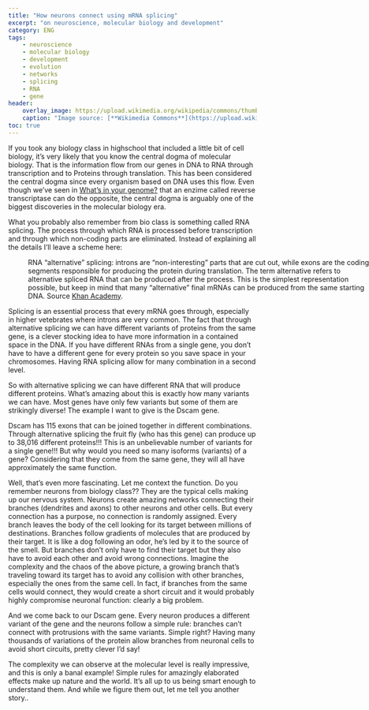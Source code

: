 ```yaml
---
title: "How neurons connect using mRNA splicing"
excerpt: "on neuroscience, molecular biology and development"
category: ENG
tags:
    - neuroscience
    - molecular biology
    - development
    - evolution
    - networks
    - splicing
    - RNA
    - gene
header:
    overlay_image: https://upload.wikimedia.org/wikipedia/commons/thumb/7/70/Neuron_in_tissue_culture.jpg/978px-Neuron_in_tissue_culture.jpg
    caption: "Image source: [**Wikimedia Commons**](https://upload.wikimedia.org/wikipedia/commons/thumb/7/70/Neuron_in_tissue_culture.jpg/978px-Neuron_in_tissue_culture.jpg)"
toc: true
---
```


If you took any biology class in highschool that included a little bit of cell biology, it’s very likely that you know the central dogma of molecular biology. That is the information flow from our genes in DNA to RNA through transcription and to Proteins through translation. This has been considered the central dogma since every organism based on DNA uses this flow. Even though we’ve seen in <a href="https://marcodallavecchia.github.io/biologistsadventure/eng/what-in-your-genome/">What’s in your genome?</a> that an enzime called reverse transcriptase can do the opposite, the central dogma is arguably one of the biggest discoveries in the molecular biology era.

What you probably also remember from bio class is something called RNA splicing. The process through which RNA is processed before transcription and through which non-coding parts are eliminated. Instead of explaining all the details I’ll leave a scheme here:

<figure style="width: 700px" class="align-center">
        <img src="https://cdn.kastatic.org/ka-perseus-images/3157cfd56297f8bc312c0b53bdf9dd8c09f07063.png" alt="">
        <figcaption>RNA “alternative” splicing: introns are “non-interesting” parts that are cut out, while exons are the coding segments responsible for producing the protein during translation. The term alternative refers to alternative spliced RNA that can be produced after the process. This is the simplest representation possible, but keep in mind that many “alternative” final mRNAs can be produced from the same starting DNA. Source <a href="https://cdn.kastatic.org/ka-perseus-images/3157cfd56297f8bc312c0b53bdf9dd8c09f07063.png">Khan Academy</a>.
        </figcaption>
</figure> 

Splicing is an essential process that every mRNA goes through, especially in higher vetebrates where introns are very common. The fact that through alternative splicing we can have different variants of proteins from the same gene, is a clever stocking idea to have more information in a contained space in the DNA. If you have different RNAs from a single gene, you don’t have to have a different gene for every protein so you save space in your chromosomes. Having RNA splicing allow for many combination in a second level.

So with alternative splicing we can have different RNA that will produce different proteins. What’s amazing about this is exactly how many variants we can have. Most genes have only few variants but some of them are strikingly diverse! The example I want to give is the Dscam gene.

Dscam has 115 exons that can be joined together in different combinations. Through alternative splicing the fruit fly (who has this gene) can produce up to 38,016 different proteins!!! This is an unbelievable number of variants for a single gene!!! But why would you need so many isoforms (variants) of a gene? Considering that they come from the same gene, they will all have approximately the same function.

Well, that’s even more fascinating. Let me context the function. Do you remember neurons from biology class?? They are the typical cells making up our nervous system. Neurons create amazing networks connecting their branches (dendrites and axons) to other neurons and other cells. But every connection has a purpose, no connection is randomly assigned. Every branch leaves the body of the cell looking for its target between millions of destinations. Branches follow gradients of molecules that are produced by their target. It is like a dog following an odor, he’s led by it to the source of the smell. But branches don’t only have to find their target but they also have to avoid each other and avoid wrong connections. Imagine the complexity and the chaos of the above picture, a growing branch that’s traveling toward its target has to avoid any collision with other branches, especially the ones from the same cell. In fact, if branches from the same cells would connect, they would create a short circuit and it would probably highly compromise neuronal function: clearly a big problem.

And we come back to our Dscam gene. Every neuron produces a different variant of the gene and the neurons follow a simple rule: branches can’t connect with protrusions with the same variants. Simple right? Having many thousands of variations of the protein allow branches from neuronal cells to avoid short circuits, pretty clever I’d say!

The complexity we can observe at the molecular level is really impressive, and this is only a banal example! Simple rules for amazingly elaborated effects make up nature and the world. It’s all up to us being smart enough to understand them. And while we figure them out, let me tell you another story..